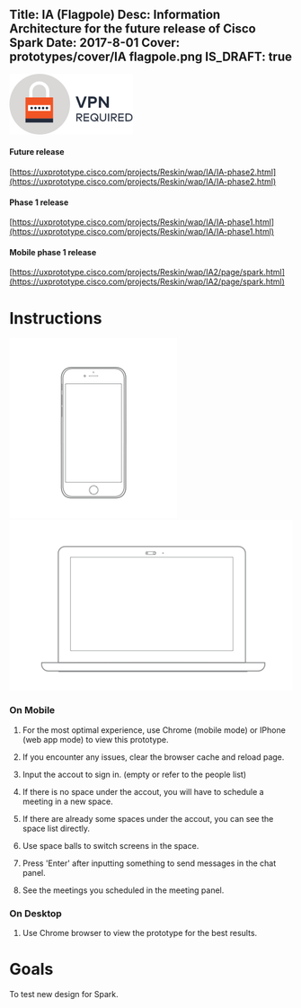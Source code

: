 Title: IA (Flagpole) 
Desc: Information Architecture for the future release of Cisco Spark
Date: 2017-8-01
Cover: prototypes/cover/IA flagpole.png
IS_DRAFT: true
---
![vpn_required](../../../img_data/prototypes/VPN.svg)
#### Future release 

[https://uxprototype.cisco.com/projects/Reskin/wap/IA/IA-phase2.html](https://uxprototype.cisco.com/projects/Reskin/wap/IA/IA-phase2.html)

#### Phase 1 release 

[https://uxprototype.cisco.com/projects/Reskin/wap/IA/IA-phase1.html](https://uxprototype.cisco.com/projects/Reskin/wap/IA/IA-phase1.html)

#### Mobile phase 1 release 

[https://uxprototype.cisco.com/projects/Reskin/wap/IA2/page/spark.html](https://uxprototype.cisco.com/projects/Reskin/wap/IA2/page/spark.html)

# Instructions

![mobile](../../../img_data/prototypes/Mobile-2x.png)
![Desktop](../../../img_data/prototypes/Desktop-2x.png)

### On Mobile

1) For the most optimal experience, use Chrome (mobile mode) or IPhone (web app mode) to view this prototype.

2) If you encounter any issues, clear the  browser cache and reload page.

3) Input the accout to sign in. (empty or refer to the people list)

4) If there is no space under the accout, you will have to schedule a meeting in a new space.

5) If there are already some spaces under the accout, you can see the space list directly.

6) Use space balls to switch screens in the space.

7) Press 'Enter' after inputting something to send messages in the chat panel.

8) See the meetings you scheduled in the meeting panel.

### On Desktop

1) Use Chrome browser to view the prototype for the best results.

# Goals	

To test new design for Spark.

